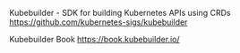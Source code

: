 
Kubebuilder - SDK for building Kubernetes APIs using CRDs https://github.com/kubernetes-sigs/kubebuilder

Kubebuilder Book https://book.kubebuilder.io/
